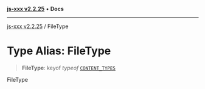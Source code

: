 [**js-xxx v2.2.25**](../README.md) • **Docs**

***

[js-xxx v2.2.25](../README.md) / FileType

# Type Alias: FileType

> **FileType**: keyof *typeof* [`CONTENT_TYPES`](../variables/CONTENT_TYPES.md)

FileType
